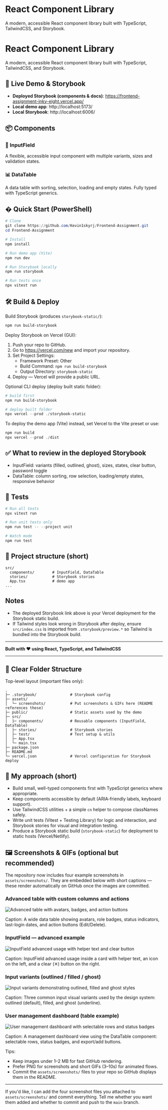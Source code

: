 # React Component Library

A modern, accessible React component library built with TypeScript, TailwindCSS, and Storybook.
# React Component Library

A modern, accessible React component library built with TypeScript, TailwindCSS, and Storybook.

## 🚀 Live Demo & Storybook

- **Deployed Storybook (components & docs)**: https://frontend-assignment-inky-eight.vercel.app/
- **Local demo app**: http://localhost:5173/
- **Local Storybook**: http://localhost:6006/

## 📦 Components

### 🎯 InputField
A flexible, accessible input component with multiple variants, sizes and validation states.

### 📊 DataTable
A data table with sorting, selection, loading and empty states. Fully typed with TypeScript generics.

## � Quick Start (PowerShell)

```powershell
# Clone
git clone https://github.com/Kevin1skyrj/Frontend-Assignment.git
cd Frontend-Assignment

# Install
npm install

# Run demo app (Vite)
npm run dev

# Run Storybook locally
npm run storybook

# Run tests once
npx vitest run
```

## 🛠 Build & Deploy

Build Storybook (produces `storybook-static/`):

```powershell
npm run build-storybook
```

Deploy Storybook on Vercel (GUI):

1. Push your repo to GitHub.
2. Go to https://vercel.com/new and import your repository.
3. Set Project Settings:
   - Framework Preset: Other
   - Build Command: `npm run build-storybook`
   - Output Directory: `storybook-static`
4. Deploy — Vercel will provide a public URL.

Optional CLI deploy (deploy built static folder):

```powershell
# build first
npm run build-storybook

# deploy built folder
npx vercel --prod ./storybook-static
```

To deploy the demo app (Vite) instead, set Vercel to the Vite preset or use:

```powershell
npm run build
npx vercel --prod ./dist
```

## ✅ What to review in the deployed Storybook

- InputField: variants (filled, outlined, ghost), sizes, states, clear button, password toggle
- DataTable: column sorting, row selection, loading/empty states, responsive behavior

## 🧪 Tests

```powershell
# Run all tests
npx vitest run

# Run unit tests only
npm run test -- --project unit

# Watch mode
npm run test
```

## 📁 Project structure (short)

```
src/
  components/        # InputField, DataTable
  stories/           # Storybook stories
  App.tsx            # demo app
...
```

## Notes

- The deployed Storybook link above is your Vercel deployment for the Storybook static build.
- If Tailwind styles look wrong in Storybook after deploy, ensure `src/index.css` is imported from `.storybook/preview.*` so Tailwind is bundled into the Storybook build.

---

**Built with ❤️ using React, TypeScript, and TailwindCSS**

---

## 📂 Clear Folder Structure

Top-level layout (important files only):

```
.
├─ .storybook/               # Storybook config
├─ assets/
│  └─ screenshots/           # Put screenshots & GIFs here (README references these)
├─ public/                   # Static assets used by the demo
├─ src/
│  ├─ components/            # Reusable components (InputField, DataTable)
│  ├─ stories/               # Storybook stories
│  ├─ test/                  # Test setup & utils
│  ├─ App.tsx
│  └─ main.tsx
├─ package.json
├─ README.md
└─ vercel.json               # Vercel configuration for Storybook deploy
```

## 🧭 My approach (short)

- Build small, well-typed components first with TypeScript generics where appropriate.
- Keep components accessible by default (ARIA-friendly labels, keyboard support).
- Use TailwindCSS utilities + a simple `cn` helper to compose classNames safely.
- Write unit tests (Vitest + Testing Library) for logic and interaction, and Storybook stories for visual and integration testing.
- Produce a Storybook static build (`storybook-static`) for deployment to static hosts (Vercel/Netlify).


## 🖼 Screenshots & GIFs (optional but recommended)

The repository now includes four example screenshots in `assets/screenshots/`. They are embedded below with short captions — these render automatically on GitHub once the images are committed.

### Advanced table with custom columns and actions
![Advanced table with avatars, badges, and action buttons](assets/screenshots/advanced-table.png)

Caption: A wide data table showing avatars, role badges, status indicators, last-login dates, and action buttons (Edit/Delete).

### InputField — advanced example
![InputField advanced usage with helper text and clear button](assets/screenshots/input-advanced.png)

Caption: InputField advanced usage inside a card with helper text, an icon on the left, and a clear (✕) button on the right.

### Input variants (outlined / filled / ghost)
![Input variants demonstrating outlined, filled and ghost styles](assets/screenshots/input-variants.png)

Caption: Three common input visual variants used by the design system: outlined (default), filled, and ghost (underline).

### User management dashboard (table example)
![User management dashboard with selectable rows and status badges](assets/screenshots/user-management-dashboard.png)

Caption: A management dashboard view using the DataTable component: selectable rows, status badges, and export/add buttons.

Tips:

- Keep images under 1–2 MB for fast GitHub rendering.
- Prefer PNG for screenshots and short GIFs (3–10s) for animated flows.
- Commit the `assets/screenshots/` files to your repo so GitHub displays them in the README.


---

If you'd like, I can add the four screenshot files you attached to `assets/screenshots/` and commit everything. Tell me whether you want them added and whether to commit and push to the `main` branch.
